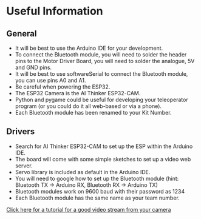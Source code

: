# Useful Information

## General
- It will be best to use the Arduino IDE for your development.
- To connect the Bluetooth module, you will need to solder the header pins to the Motor Driver Board, you will need to solder the analogue, 5V and GND pins.
- It will be best to use softwareSerial to connect the Bluetooth module, you can use pins A0 and A1.
- Be careful when powering the ESP32.
- The ESP32 Camera is the AI Thinker ESP32-CAM.
- Python and pygame could be useful for developing your teleoperator program (or you could do it all web-based or via a phone).
- Each Bluetooth module has been renamed to your Kit Number.


## Drivers
- Search for AI Thinker ESP32-CAM to set up the ESP within the Arduino IDE.
- The board will come with some simple sketches to set up a video web server.
- Servo library is included as default in the Arduino IDE.
- You will need to google how to set up the Bluetooth module (hint: Bluetooth TX -> Arduino RX, Bluetooth RX -> Arduino TX)
- Bluetooth modules work on 9600 baud with their password as 1234
- Each Bluetooth module has the same name as your team number.

[Click here for a tutorial for a good video stream from your camera](https://randomnerdtutorials.com/esp32-cam-access-point-ap-web-server/#:~:text=To%20connect%20to%20the%20access,4.1%20in%20your%20browser)
